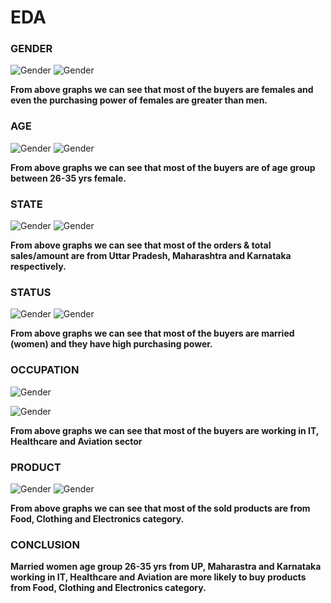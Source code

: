 # EDA

### GENDER
  ![Gender](/Outputs/gender_1.png)
  ![Gender](/Outputs/gender_2.png)
  
**From above graphs we can see that most of the buyers are females and even the purchasing power of females are greater than men.**
  
### AGE
  ![Gender](/Outputs/age_1.png)
  ![Gender](/Outputs/age_2.png)

**From above graphs we can see that most of the buyers are of age group between 26-35 yrs female.**
  
### STATE
  ![Gender](/Outputs/state_1.png)
  ![Gender](/Outputs/state_2.png)

**From above graphs we can see that most of the orders & total sales/amount are from Uttar Pradesh, Maharashtra and Karnataka respectively.**

### STATUS
  ![Gender](/Outputs/status_1.png)
  ![Gender](/Outputs/status_2.png)
  
  
  **From above graphs we can see that most of the buyers are married (women) and they have high purchasing power.**


  
### OCCUPATION
  ![Gender](/Outputs/occupation_1.png)

  ![Gender](/Outputs/occupation_2.png)

**From above graphs we can see that most of the buyers are working in IT, Healthcare and Aviation sector**

### PRODUCT
 ![Gender](/Outputs/product_1.png)
 ![Gender](/Outputs/product_2.png)

 **From above graphs we can see that most of the sold products are from Food, Clothing and Electronics category.**

 ### CONCLUSION
 **Married women age group 26-35 yrs from UP, Maharastra and Karnataka working in IT, Healthcare and Aviation are more likely to buy products from Food, Clothing and Electronics category.**
